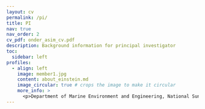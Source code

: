 ```yaml
---
layout: cv
permalink: /pi/
title: PI
nav: true
nav_order: 2
cv_pdf: onder_asim_cv.pdf
description: Background information for principal investigator
toc:
  sidebar: left
profiles: 
  - align: left
    image: member1.jpg
    content: about_einstein.md
    image_circular: true # crops the image to make it circular
    more_info: >
      <p>Department of Marine Environment and Engineering, National Sun Yat-sen University, No. 70, Lienhai Rd., Kaohsiung 80424, Taiwan</p>     
---
```

